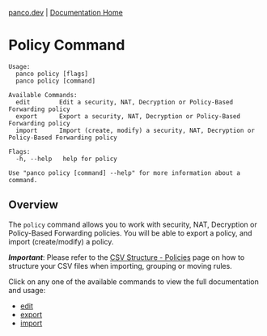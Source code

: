 [panco.dev](https://panco.dev) | [Documentation Home](https://panco.dev/docs.html) 

# Policy Command

```
Usage:
  panco policy [flags]
  panco policy [command]

Available Commands:
  edit        Edit a security, NAT, Decryption or Policy-Based Forwarding policy
  export      Export a security, NAT, Decryption or Policy-Based Forwarding policy
  import      Import (create, modify) a security, NAT, Decryption or Policy-Based Forwarding policy

Flags:
  -h, --help   help for policy

Use "panco policy [command] --help" for more information about a command.
```

## Overview

The `policy` command allows you to work with security, NAT, Decryption or Policy-Based Forwarding policies. You will
be able to export a policy, and import (create/modify) a policy.

**_Important_**: Please refer to the [CSV Structure - Policies](https://panco.dev/csv_policy.html) page
on how to structure your CSV files when importing, grouping or moving rules.

Click on any one of the available commands to view the full documentation and usage:

* [edit](https://panco.dev/policy_edit.html)
* [export](https://panco.dev/policy_export.html)
* [import](https://panco.dev/policy_import.html)
